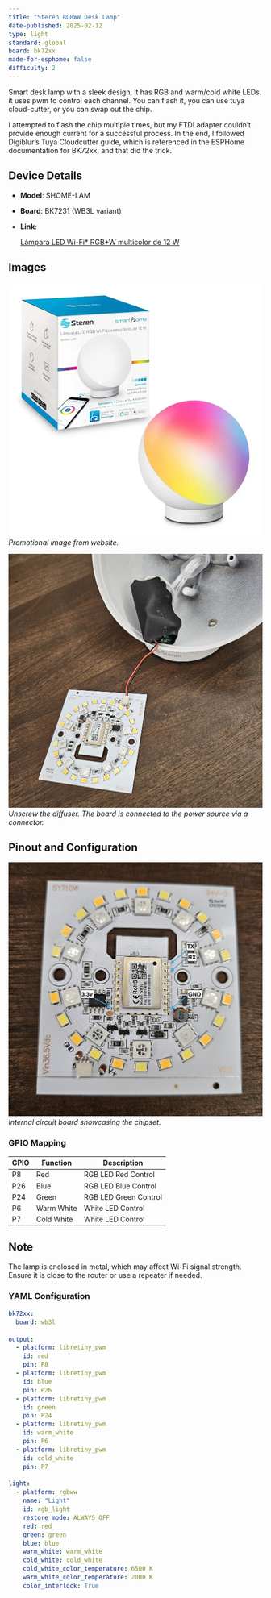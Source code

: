 ```yaml
---
title: "Steren RGBWW Desk Lamp"
date-published: 2025-02-12
type: light
standard: global
board: bk72xx
made-for-esphome: false
difficulty: 2
---
```


Smart desk lamp with a sleek design, it has RGB and warm/cold white LEDs.
it uses pwm to control each channel.
You can flash it, you can use tuya cloud-cutter, or you can swap out the chip.

I attempted to flash the chip multiple times, but my FTDI adapter couldn’t provide enough current for a successful
process. In the end, I followed Digiblur’s Tuya Cloudcutter guide, which is referenced in the ESPHome documentation for
BK72xx, and that did the trick.

## Device Details

- **Model**: SHOME-LAM
- **Board**: BK7231 (WB3L variant)
- **Link**:

  [Lámpara LED Wi-Fi\* RGB+W multicolor de 12 W](https://www.steren.com.mx/lampara-led-wi-fi-multicolor-para-escritorio-de-12-w.html)

## Images

![Promotional image from website](box.webp)
_Promotional image from website._

![Open Lamp](open.jpg)
_Unscrew the diffuser. The board is connected to the power source via a connector._

## Pinout and Configuration

![Circuit Board](pcb1.jpg)
_Internal circuit board showcasing the chipset._

### GPIO Mapping

| GPIO | Function   | Description           |
| ---- | ---------- | --------------------- |
| P8   | Red        | RGB LED Red Control   |
| P26  | Blue       | RGB LED Blue Control  |
| P24  | Green      | RGB LED Green Control |
| P6   | Warm White | White LED Control     |
| P7   | Cold White | White LED Control     |

## Note

The lamp is enclosed in metal, which may affect Wi-Fi signal strength. Ensure it is close to the router or use a
repeater if needed.

### YAML Configuration

```yaml
bk72xx:
  board: wb3l

output:
  - platform: libretiny_pwm
    id: red
    pin: P8
  - platform: libretiny_pwm
    id: blue
    pin: P26
  - platform: libretiny_pwm
    id: green
    pin: P24
  - platform: libretiny_pwm
    id: warm_white
    pin: P6
  - platform: libretiny_pwm
    id: cold_white
    pin: P7

light:
  - platform: rgbww
    name: "Light"
    id: rgb_light
    restore_mode: ALWAYS_OFF
    red: red
    green: green
    blue: blue
    warm_white: warm_white
    cold_white: cold_white
    cold_white_color_temperature: 6500 K
    warm_white_color_temperature: 2000 K
    color_interlock: True
```
